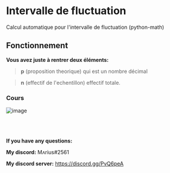 # Intervalle de fluctuation
Calcul automatique pour l'intervalle de fluctuation (python-math)


## Fonctionnement

**Vous avez juste à rentrer deux éléments:**

>**p** (proposition theorique) qui est un nombre décimal
  
>**n** (effectif de l'echentillon) effectif totale.


### Cours
![image](https://user-images.githubusercontent.com/84912528/119824438-32e47f80-bef6-11eb-996b-b84dbade31bc.png)

<addr><addr><addr><br/><br/><br/>
**If you have any questions:**
  
**My discord:** Mʌrius#2561
  
**My discord server:** https://discord.gg/PvQ6peA
  

